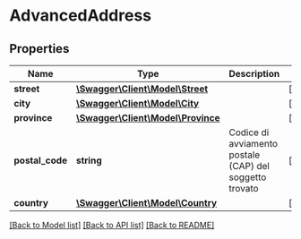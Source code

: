 # AdvancedAddress

## Properties
Name | Type | Description | Notes
------------ | ------------- | ------------- | -------------
**street** | [**\Swagger\Client\Model\Street**](Street.md) |  | [optional] 
**city** | [**\Swagger\Client\Model\City**](City.md) |  | [optional] 
**province** | [**\Swagger\Client\Model\Province**](Province.md) |  | [optional] 
**postal_code** | **string** | Codice di avviamento postale (CAP) del soggetto trovato | [optional] 
**country** | [**\Swagger\Client\Model\Country**](Country.md) |  | [optional] 

[[Back to Model list]](../README.md#documentation-for-models) [[Back to API list]](../README.md#documentation-for-api-endpoints) [[Back to README]](../README.md)


